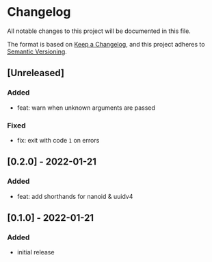 # Changelog
All notable changes to this project will be documented in this file.

The format is based on [Keep a Changelog](https://keepachangelog.com/en/1.0.0/),
and this project adheres to [Semantic Versioning](https://semver.org/spec/v2.0.0.html).

## [Unreleased]
### Added
- feat: warn when unknown arguments are passed

### Fixed
- fix: exit with code `1` on errors

## [0.2.0] - 2022-01-21
### Added
- feat: add shorthands for nanoid & uuidv4

## [0.1.0] - 2022-01-21
### Added
- initial release
